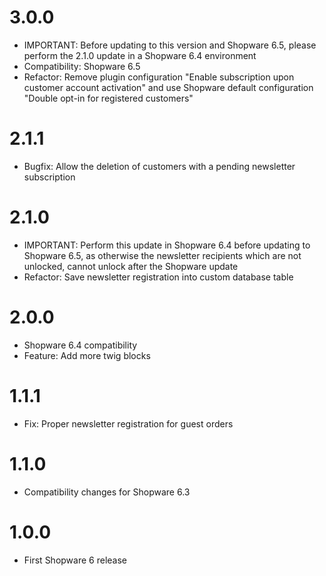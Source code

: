 # 3.0.0
- IMPORTANT: Before updating to this version and Shopware 6.5, please perform the 2.1.0 update in a Shopware 6.4 environment
- Compatibility: Shopware 6.5
- Refactor: Remove plugin configuration "Enable subscription upon customer account activation" and use Shopware default configuration "Double opt-in for registered customers"

# 2.1.1
- Bugfix: Allow the deletion of customers with a pending newsletter subscription

# 2.1.0
- IMPORTANT: Perform this update in Shopware 6.4 before updating to Shopware 6.5, as otherwise the newsletter recipients which are not unlocked, cannot unlock after the Shopware update
- Refactor: Save newsletter registration into custom database table

# 2.0.0
- Shopware 6.4 compatibility
- Feature: Add more twig blocks

# 1.1.1
- Fix: Proper newsletter registration for guest orders

# 1.1.0
- Compatibility changes for Shopware 6.3

# 1.0.0
- First Shopware 6 release
